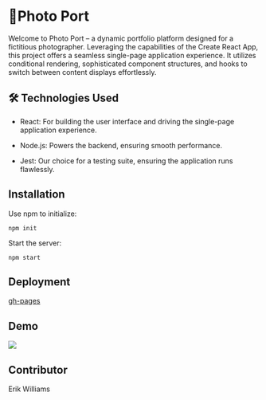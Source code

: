 # 📸Photo Port

Welcome to Photo Port – a dynamic portfolio platform designed for a fictitious photographer. Leveraging the capabilities of the Create React App, this project offers a seamless single-page application experience. It utilizes conditional rendering, sophisticated component structures, and hooks to switch between content displays effortlessly.

## 🛠️ Technologies Used

- React: For building the user interface and driving the single-page application experience.

- Node.js: Powers the backend, ensuring smooth performance.

- Jest: Our choice for a testing suite, ensuring the application runs flawlessly.

## Installation
Use npm to initialize:
```
npm init
```
Start the server:
```
npm start
```

## Deployment

[gh-pages](https://epw80.github.io/photo-port-static/)

## Demo

![](./public/demo.gif)

## Contributor

Erik Williams
